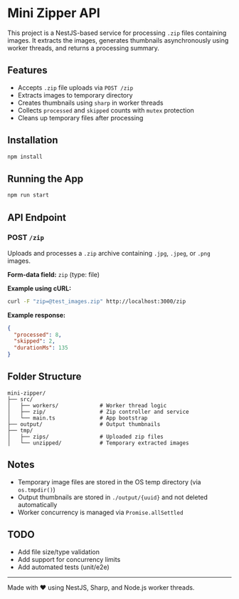 # Mini Zipper API

This project is a NestJS-based service for processing `.zip` files containing images. It extracts the images, generates thumbnails asynchronously using worker threads, and returns a processing summary.

## Features

* Accepts `.zip` file uploads via `POST /zip`
* Extracts images to temporary directory
* Creates thumbnails using `sharp` in worker threads
* Collects `processed` and `skipped` counts with `mutex` protection
* Cleans up temporary files after processing

## Installation

```bash
npm install
```

## Running the App

```bash
npm run start
```

## API Endpoint

### POST `/zip`

Uploads and processes a `.zip` archive containing `.jpg`, `.jpeg`, or `.png` images.

**Form-data field:** `zip` (type: file)

**Example using cURL:**

```bash
curl -F "zip=@test_images.zip" http://localhost:3000/zip
```

**Example response:**

```json
{
  "processed": 8,
  "skipped": 2,
  "durationMs": 135
}
```

## Folder Structure

```
mini-zipper/
├── src/
│   ├── workers/             # Worker thread logic
│   ├── zip/                 # Zip controller and service
│   └── main.ts              # App bootstrap
├── output/                  # Output thumbnails
├── tmp/
│   ├── zips/                # Uploaded zip files
│   └── unzipped/            # Temporary extracted images
```

## Notes

* Temporary image files are stored in the OS temp directory (via `os.tmpdir()`)
* Output thumbnails are stored in `./output/{uuid}` and not deleted automatically
* Worker concurrency is managed via `Promise.allSettled`

## TODO

* Add file size/type validation
* Add support for concurrency limits
* Add automated tests (unit/e2e)

---

Made with ❤️ using NestJS, Sharp, and Node.js worker threads.
